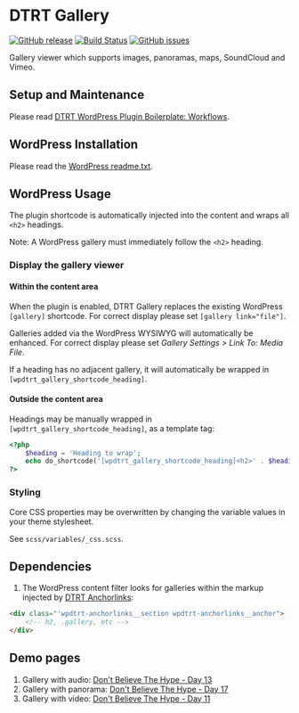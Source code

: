 # DTRT Gallery

[![GitHub release](https://img.shields.io/github/v/tag/dotherightthing/wpdtrt-gallery)](https://github.com/dotherightthing/wpdtrt-gallery/releases) [![Build Status](https://github.com/dotherightthing/wpdtrt-gallery/workflows/Build%20and%20release%20if%20tagged/badge.svg)](https://github.com/dotherightthing/wpdtrt-gallery/actions?query=workflow%3A%22Build+and+release+if+tagged%22) [![GitHub issues](https://img.shields.io/github/issues/dotherightthing/wpdtrt-gallery.svg)](https://github.com/dotherightthing/wpdtrt-gallery/issues)

Gallery viewer which supports images, panoramas, maps, SoundCloud and Vimeo.

## Setup and Maintenance

Please read [DTRT WordPress Plugin Boilerplate: Workflows](https://github.com/dotherightthing/wpdtrt-plugin-boilerplate/wiki/Workflows).

## WordPress Installation

Please read the [WordPress readme.txt](readme.txt).

## WordPress Usage

The plugin shortcode is automatically injected into the content and wraps all `<h2>` headings.

Note: A WordPress gallery must immediately follow the `<h2>` heading.

### Display the gallery viewer

#### Within the content area

When the plugin is enabled, DTRT Gallery replaces the existing WordPress `[gallery]` shortcode. For correct display please set `[gallery link="file"]`.

Galleries added via the WordPress WYSIWYG will automatically be enhanced. For correct display please set *Gallery Settings > Link To: Media File*.

If a heading has no adjacent gallery, it will automatically be wrapped in `[wpdtrt_gallery_shortcode_heading]`.

#### Outside the content area

Headings may be manually wrapped in `[wpdtrt_gallery_shortcode_heading]`, as a template tag:

```php
<?php
    $heading = 'Heading to wrap';
    echo do_shortcode('[wpdtrt_gallery_shortcode_heading]<h2>' . $heading . '</h2>[/wpdtrt_gallery_shortcode_heading]');
?>
```

### Styling

Core CSS properties may be overwritten by changing the variable values in your theme stylesheet.

See `scss/variables/_css.scss`.

## Dependencies

1. The WordPress content filter looks for galleries within the markup injected by [DTRT Anchorlinks](https://github.com/dotherightthing/wpdtrt-anchorlinks):

```html
<div class="'wpdtrt-anchorlinks__section wpdtrt-anchorlinks__anchor">
    <!-- h2, .gallery, etc -->
</div>
```

## Demo pages

1. Gallery with audio: [Don't Believe The Hype - Day 13](https://dontbelievethehype.co.nz/tourdiaries/asia/east-asia/russia/13/exploring-irkutsk/#section-quirky-cuisine)
1. Gallery with panorama: [Don't Believe The Hype - Day 17](https://dontbelievethehype.co.nz/tourdiaries/asia/east-asia/russia/17/buguldeyka-to-yelantsy/#section-leaving-buguldeyka)
1. Gallery with video: [Don't Believe The Hype - Day 11](https://dontbelievethehype.co.nz/tourdiaries/asia/east-asia/russia/11/exploring-chita/#section-soviet-style)
